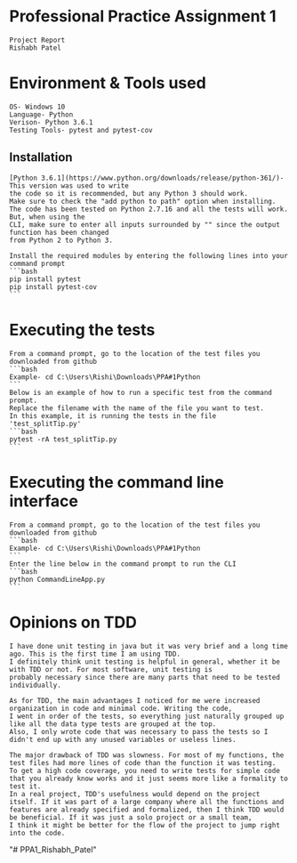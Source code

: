 # Professional Practice Assignment 1 
    Project Report
    Rishabh Patel

# Environment & Tools used
    OS- Windows 10
    Language- Python
    Verison- Python 3.6.1
    Testing Tools- pytest and pytest-cov

## Installation
    [Python 3.6.1](https://www.python.org/downloads/release/python-361/)- This version was used to write 
    the code so it is recommended, but any Python 3 should work. 
    Make sure to check the "add python to path" option when installing.
    The code has been tested on Python 2.7.16 and all the tests will work. But, when using the
    CLI, make sure to enter all inputs surrounded by "" since the output function has been changed
    from Python 2 to Python 3.

    Install the required modules by entering the following lines into your command prompt
    ```bash
    pip install pytest
    pip install pytest-cov
    ```

# Executing the tests
    From a command prompt, go to the location of the test files you downloaded from github
    ```bash
    Example- cd C:\Users\Rishi\Downloads\PPA#1Python
    ```
    Below is an example of how to run a specific test from the command prompt. 
    Replace the filename with the name of the file you want to test. 
    In this example, it is running the tests in the file 'test_splitTip.py'
    ```bash
    pytest -rA test_splitTip.py
    ```
# Executing the command line interface
    From a command prompt, go to the location of the test files you downloaded from github
    ```bash
    Example- cd C:\Users\Rishi\Downloads\PPA#1Python
    ```
    Enter the line below in the command prompt to run the CLI
    ```bash
    python CommandLineApp.py
    ```
# Opinions on TDD
    I have done unit testing in java but it was very brief and a long time ago. This is the first time I am using TDD. 
    I definitely think unit testing is helpful in general, whether it be with TDD or not. For most software, unit testing is 
    probably necessary since there are many parts that need to be tested individually. 

    As for TDD, the main advantages I noticed for me were increased organization in code and minimal code. Writing the code, 
    I went in order of the tests, so everything just naturally grouped up like all the data type tests are grouped at the top. 
    Also, I only wrote code that was necessary to pass the tests so I didn't end up with any unused variables or useless lines. 

    The major drawback of TDD was slowness. For most of my functions, the test files had more lines of code than the function it was testing.
    To get a high code coverage, you need to write tests for simple code that you already know works and it just seems more like a formality to test it.
    In a real project, TDD's usefulness would depend on the project itself. If it was part of a large company where all the functions and 
    features are already specified and formalized, then I think TDD would be beneficial. If it was just a solo project or a small team, 
    I think it might be better for the flow of the project to jump right into the code.


"# PPA1_Rishabh_Patel" 

